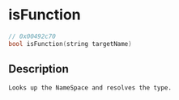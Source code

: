 # isFunction
```c
// 0x00492c70
bool isFunction(string targetName)
```
## Description
```
Looks up the NameSpace and resolves the type.
```
